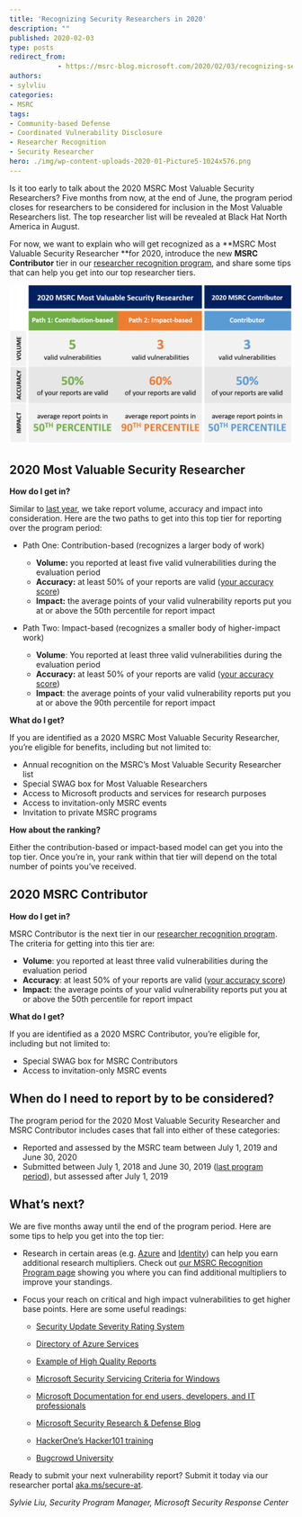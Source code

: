 ```yaml
---
title: 'Recognizing Security Researchers in 2020'
description: ""
published: 2020-02-03
type: posts
redirect_from:
            - https://msrc-blog.microsoft.com/2020/02/03/recognizing-security-researchers-in-2020/
authors:
- sylvliu
categories:
- MSRC
tags:
- Community-based Defense
- Coordinated Vulnerability Disclosure
- Researcher Recognition
- Security Researcher
hero: ./img/wp-content-uploads-2020-01-Picture5-1024x576.png
---
```

<!-- wp:paragraph -->

Is it too early to talk about the 2020 MSRC Most Valuable Security Researchers? Five months from now, at the end of June, the program period closes for researchers to be considered for inclusion in the Most Valuable Researchers list. The top researcher list will be revealed at Black Hat North America in August.

<!-- /wp:paragraph -->

<!-- wp:paragraph -->

For now, we want to explain who will get recognized as a **MSRC Most Valuable Security Researcher **for 2020, introduce the new **MSRC Contributor** tier in our [researcher recognition program](https://msrc-blog.microsoft.com/2019/07/29/the-way-we-recognize-our-security-researchers/), and share some tips that can help you get into our top researcher tiers.

<!-- /wp:paragraph -->

<!-- wp:image {"id":11650,"sizeSlug":"large"} -->

![Read on to learn more about the criteria for our 2020 MSRC Most Valuable Security Researchers and MSRC Contributors.](./img/wp-content-uploads-2020-01-Picture5-1024x576.png)

<!-- /wp:image -->

<!-- wp:paragraph -->

<!-- /wp:paragraph -->

<!-- wp:heading -->

## 2020 Most Valuable Security Researcher

<!-- /wp:heading -->

<!-- wp:paragraph -->

**How do I get in?**

<!-- /wp:paragraph -->

<!-- wp:paragraph -->

Similar to [last year](https://msrc-blog.microsoft.com/2019/07/30/recognizing-security-researchers-in-2019/), we take report volume, accuracy and impact into consideration. Here are the two paths to get into this top tier for reporting over the program period:

<!-- /wp:paragraph -->

<!-- wp:list -->

- Path One: Contribution-based (recognizes a larger body of work)

  - **Volume:** you reported at least five valid vulnerabilities during the evaluation period
  - **Accuracy:** at least 50% of your reports are valid ([your accuracy score](https://www.microsoft.com/en-us/msrc/researcher-recognition-program))
  - **Impact:** the average points of your valid vulnerability reports put you at or above the 50th percentile for report impact

<!-- /wp:list -->

<!-- wp:list -->

- Path Two: Impact-based (recognizes a smaller body of higher-impact work)

  - **Volume**: You reported at least three valid vulnerabilities during the evaluation period
  - **Accuracy:** at least 50% of your reports are valid ([your accuracy score](https://www.microsoft.com/en-us/msrc/researcher-recognition-program))
  - **Impact**: the average points of your valid vulnerability reports put you at or above the 90th percentile for report impact

<!-- /wp:list -->

<!-- wp:paragraph -->

**What do I get?**

<!-- /wp:paragraph -->

<!-- wp:paragraph -->

If you are identified as a 2020 MSRC Most Valuable Security Researcher, you’re eligible for benefits, including but not limited to:

<!-- /wp:paragraph -->

<!-- wp:list -->

- Annual recognition on the MSRC’s Most Valuable Security Researcher list
- Special SWAG box for Most Valuable Researchers
- Access to Microsoft products and services for research purposes
- Access to invitation-only MSRC events
- Invitation to private MSRC programs

<!-- /wp:list -->

<!-- wp:paragraph -->

**How about the ranking?**

<!-- /wp:paragraph -->

<!-- wp:paragraph -->

Either the contribution-based or impact-based model can get you into the top tier. Once you’re in, your rank within that tier will depend on the total number of points you’ve received.

<!-- /wp:paragraph -->

<!-- wp:heading -->

## 2020 MSRC Contributor

<!-- /wp:heading -->

<!-- wp:paragraph -->

**How do I get in?**

<!-- /wp:paragraph -->

<!-- wp:paragraph -->

MSRC Contributor is the next tier in our [researcher recognition program](https://msrc-blog.microsoft.com/2019/07/29/the-way-we-recognize-our-security-researchers/). The criteria for getting into this tier are:

<!-- /wp:paragraph -->

<!-- wp:list -->

- **Volume**: you reported at least three valid vulnerabilities during the evaluation period
- **Accuracy**: at least 50% of your reports are valid ([your accuracy score](https://www.microsoft.com/en-us/msrc/researcher-recognition-program))
- **Impact:** the average points of your valid vulnerability reports put you at or above the 50th percentile for report impact

<!-- /wp:list -->

<!-- wp:paragraph -->

**What do I get?**

<!-- /wp:paragraph -->

<!-- wp:paragraph -->

If you are identified as a 2020 MSRC Contributor, you’re eligible for, including but not limited to:

<!-- /wp:paragraph -->

<!-- wp:list -->

- Special SWAG box for MSRC Contributors
- Access to invitation-only MSRC events

<!-- /wp:list -->

<!-- wp:heading -->

## When do I need to report by to be considered?

<!-- /wp:heading -->

<!-- wp:paragraph -->

The program period for the 2020 Most Valuable Security Researcher and MSRC Contributor includes cases that fall into either of these categories:

<!-- /wp:paragraph -->

<!-- wp:list -->

- Reported and assessed by the MSRC team between July 1, 2019 and June 30, 2020
- Submitted between July 1, 2018 and June 30, 2019 ([last program period](https://msrc-blog.microsoft.com/2019/07/30/recognizing-security-researchers-in-2019/)), but assessed after July 1, 2019

<!-- /wp:list -->

<!-- wp:heading -->

## What’s next?

<!-- /wp:heading -->

<!-- wp:paragraph -->

We are five months away until the end of the program period. Here are some tips to help you get into the top tier:

<!-- /wp:paragraph -->

<!-- wp:list -->

- Research in certain areas (e.g. [Azure](https://azure.microsoft.com/en-us/services/) and [Identity](https://www.microsoft.com/en-us/msrc/bounty-microsoft-identity)) can help you earn additional research multipliers. Check out [our MSRC Recognition Program page](http://www.microsoft.com/en-us/msrc/researcher-recognition-program) showing you where you can find additional multipliers to improve your standings.

- Focus your reach on critical and high impact vulnerabilities to get higher base points. Here are some useful readings:

  - [Security Update Severity Rating System](https://www.microsoft.com/en-us/msrc/security-update-severity-rating-system)

  - [Directory of Azure Services](https://azure.microsoft.com/en-us/services/)

  - [Example of High Quality Reports](https://www.microsoft.com/en-us/msrc/bounty-example-report-submission?rtc=1)

  - [Microsoft Security Servicing Criteria for Windows](https://www.microsoft.com/en-us/msrc/windows-security-servicing-criteria?rtc=1)

  - [Microsoft Documentation for end users, developers, and IT professionals](https://docs.microsoft.com/en-us/)

  - [Microsoft Security Research & Defense Blog](https://blogs.technet.microsoft.com/srd/)

  - [HackerOne’s Hacker101 training](https://www.hackerone.com/hacker101)

  - [Bugcrowd University](https://www.bugcrowd.com/hackers/bugcrowd-university/)

<!-- /wp:list -->

<!-- wp:paragraph -->

Ready to submit your next vulnerability report? Submit it today via our researcher portal [aka.ms/secure-at](https://msrc.microsoft.com/create-report).

<!-- /wp:paragraph -->

<!-- wp:paragraph -->

_Sylvie Liu, Security Program Manager, Microsoft Security Response Center_

<!-- /wp:paragraph -->
